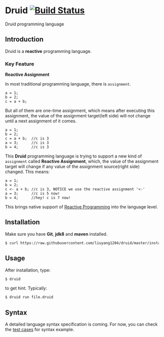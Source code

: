 Druid [![Build Status](https://travis-ci.org/liuyang1204/druid.svg?branch=master)](https://travis-ci.org/liuyang1204/druid)
=====

Druid programming language

## Introduction

Druid is a **reactive** programming language.

### Key Feature

**Reactive Assignment**

In most traditional programming language, there is `assignment`.

```
a = 1;
b = 2;
c = a + b;
```

But all of them are one-time assignment, which means after executing this assignment, the value of the
assignment target(left side) will not change until a next assignment of it comes.

```
a = 1;
b = 2;
c = a + b;  //c is 3
a = 3;      //c is 3
b = 4;      //c is 3
```

This **Druid** programming language is trying to support a new kind of `assignment` called **Reactive Assignment**, which, the value of the assignment target will change if any value of the assignment source(right side) changed. This means:

```
a = 1;
b = 2;
c <- a + b; //c is 3, NOTICE we use the reactive assignment '<-'
a = 3;      //c is 5 now!
b = 4;      //hey! c is 7 now!
```

This brings native support of [Reactive Programming](http://en.wikipedia.org/wiki/Reactive_programming) into the language level.

## Installation

Make sure you have **Git**, **jdk8** and **maven** installed.

```bash
$ curl https://raw.githubusercontent.com/liuyang1204/druid/master/install.sh | bash
```

## Usage

After installation, type:
```bash
$ druid
```
to get hint. Typically:
```bash
$ druid run file.druid
```

## Syntax

A detailed language syntax specification is coming. For now, you can check the [test cases](src/test/java/liuyang/druid) for syntax example.
